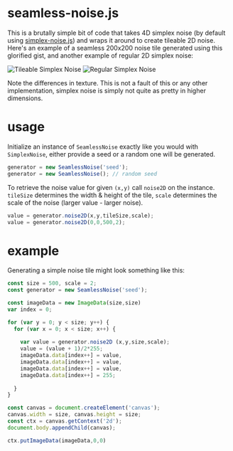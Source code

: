 # seamless-noise.js
This is a brutally simple bit of code that takes 4D simplex noise (by default using [simplex-noise.js](https://github.com/jwagner/simplex-noise.js)) and wraps it around to create tileable 2D noise.
Here's an example of a seamless 200x200 noise tile generated using this glorified gist, and another example of regular 2D simplex noise:

![Tileable Simplex Noise](https://i.imgur.com/6uugoNn.png)
![Regular Simplex Noise](https://i.imgur.com/EMs7ADT.png)

Note the differences in texture. This is not a fault of this or any other implementation, simplex noise is simply not quite as pretty in higher dimensions.
# usage
Initialize an instance of `SeamlessNoise` exactly like you would with `SimplexNoise`, either provide a seed or a random one will be generated.
```javascript
generator = new SeamlessNoise('seed');
generator = new SeamlessNoise(); // random seed
```
To retrieve the noise value for given `(x,y)` call `noise2D` on the instance. `tileSize` determines the width & height of the tile, `scale` determines the scale of the noise (larger value - larger noise).
```javascript
value = generator.noise2D(x,y,tileSize,scale);
value = generator.noise2D(0,0,500,2);
```
# example
Generating a simple noise tile might look something like this:
```javascript
const size = 500, scale = 2;
const generator = new SeamlessNoise('seed');

const imageData = new ImageData(size,size)
var index = 0;

for (var y = 0; y < size; y++) {
  for (var x = 0; x < size; x++) {
  
    var value = generator.noise2D (x,y,size,scale);
    value = (value + 1)/2*255;
    imageData.data[index++] = value,
    imageData.data[index++] = value,
    imageData.data[index++] = value,
    imageData.data[index++] = 255;
    
  }
}

const canvas = document.createElement('canvas');
canvas.width = size, canvas.height = size;
const ctx = canvas.getContext('2d');
document.body.appendChild(canvas);

ctx.putImageData(imageData,0,0)
```
